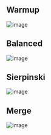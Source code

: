 ## Warmup
![image](https://user-images.githubusercontent.com/62541370/200296355-a895ee62-aa28-4b86-9a27-be5ece848ea3.png)

## Balanced
![image](https://user-images.githubusercontent.com/62541370/200296896-dcf46b36-ef51-4747-9be0-85b54080e2ed.png)

## Sierpinski
![image](https://user-images.githubusercontent.com/62541370/200297790-eb551463-ce66-4ea4-be03-9c7ad5c739e9.png)

## Merge
![image](https://user-images.githubusercontent.com/62541370/200298955-b636eee6-0a17-41a4-b17b-64f371681d94.png)
